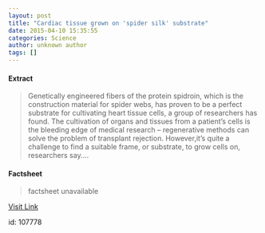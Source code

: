 ```yaml
---
layout: post
title: "Cardiac tissue grown on 'spider silk' substrate"
date: 2015-04-10 15:35:55
categories: Science
author: unknown author
tags: []
---
```



#### Extract
>Genetically engineered fibers of the protein spidroin, which is the construction material for spider webs, has proven to be a perfect substrate for cultivating heart tissue cells, a group of researchers has found. The cultivation of organs and tissues from a patient’s cells is the bleeding edge of medical research – regenerative methods can solve the problem of transplant rejection. However,it’s quite a challenge to find a suitable frame, or substrate, to grow cells on, researchers say....

#### Factsheet
>factsheet unavailable

[Visit Link](http://feeds.sciencedaily.com/~r/sciencedaily/~3/hBb4Ia49DTk/150410113555.htm)

id:  107778
